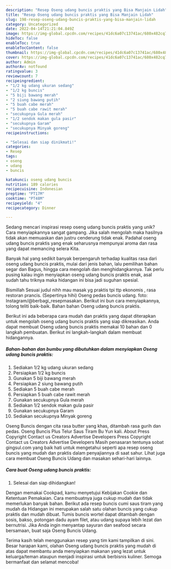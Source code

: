 ```yaml
---
description: "Resep Oseng udang buncis praktis yang Bisa Manjain Lidah"
title: "Resep Oseng udang buncis praktis yang Bisa Manjain Lidah"
slug: 198-resep-oseng-udang-buncis-praktis-yang-bisa-manjain-lidah
category: Uncategorized
date: 2022-04-14T21:21:04.849Z
image: https://img-global.cpcdn.com/recipes/41dc6a07c13741ac/680x482cq70/oseng-udang-buncis-praktis-foto-resep-utama.jpg
hideToc: false
enableToc: true
enableTocContent: false
thumbnail: https://img-global.cpcdn.com/recipes/41dc6a07c13741ac/680x482cq70/oseng-udang-buncis-praktis-foto-resep-utama.jpg
cover: https://img-global.cpcdn.com/recipes/41dc6a07c13741ac/680x482cq70/oseng-udang-buncis-praktis-foto-resep-utama.jpg
author: Admin
authorAv: notfound
ratingvalue: 3
reviewcount: 7
recipeingredient:
- "1/2 kg udang ukuran sedang"
- "1/2 kg buncis"
- "5 biji bawang merah"
- "2 siung bawang putih"
- "5 buah cabe merah"
- "5 buah cabe rawit merah"
- "secukupnya Gula merah"
- "1/2 sendok makan gula pasir"
- "secukupnya Garam"
- "secukupnya Minyak goreng"
recipeinstructions:

- "Selesai dan siap dinikmati!"
categories:
- Resep
tags:
- oseng
- udang
- buncis

katakunci: oseng udang buncis 
nutrition: 189 calories
recipecuisine: Indonesian
preptime: "PT17M"
cooktime: "PT48M"
recipeyield: "4"
recipecategory: Dinner

---
```





Sedang mencari inspirasi resep oseng udang buncis praktis yang unik? Cara menyiapkannya sangat gampang. Jika salah mengolah maka hasilnya tidak akan memuaskan dan justru cenderung tidak enak. Padahal oseng udang buncis praktis yang enak seharusnya mempunyai aroma dan rasa yang dapat memancing selera Kita.





Banyak hal yang sedikit banyak berpengaruh terhadap kualitas rasa dari oseng udang buncis praktis, mulai dari jenis bahan, lalu pemilihan bahan segar dan Bagus, hingga cara mengolah dan menghidangkannya. Tak perlu pusing kalau ingin menyiapkan oseng udang buncis praktis enak,      asal sudah tahu triknya maka hidangan ini bisa jadi suguhan spesial.














Bismillah Sesuai judul nihh mau masak yg praktis tpi ttp ekonomis , rasa restoran prancis. (Sepertinya hihi) Oseng pedas buncis udang. foto: Instagram/@berbagi_resepmasakan. Berikut ini bun cara menyiapkannya, tolong teliti baik-baik. Bahan bahan Oseng udang buncis praktis.






Berikut ini ada beberapa cara mudah dan praktis yang dapat diterapkan untuk mengolah oseng udang buncis praktis yang siap dikreasikan. Anda dapat membuat Oseng udang buncis praktis memakai 10 bahan dan 0 langkah pembuatan. Berikut ini langkah-langkah dalam membuat hidangannya.

<!--inarticleads1-->

##### Bahan-bahan dan bumbu yang dibutuhkan dalam menyiapkan Oseng udang buncis praktis:

1. Sediakan 1/2 kg udang ukuran sedang
1. Persiapkan 1/2 kg buncis
1. Gunakan 5 biji bawang merah
1. Persiapkan 2 siung bawang putih
1. Sediakan 5 buah cabe merah
1. Persiapkan 5 buah cabe rawit merah
1. Gunakan secukupnya Gula merah
1. Sediakan 1/2 sendok makan gula pasir
1. Gunakan secukupnya Garam
1. Sediakan secukupnya Minyak goreng


Oseng Buncis dengan cita rasa butter yang khas, ditambah rasa gurih dan pedas. Oseng Buncis Plus Telur Saus Tiram Bu Yun kali. About Press Copyright Contact us Creators Advertise Developers Press Copyright Contact us Creators Advertise Developers Masih penasaran tentunya sobat gingsul.com yang baik hati untuk mengetahui seperti apa resep oseng buncis yang mudah dan praktis dalam penyajiannya di saat sahur. Lihat juga cara membuat Oseng Buncis Udang dan masakan sehari-hari lainnya. 

<!--inarticleads2-->

##### Cara buat Oseng udang buncis praktis:


1. Selesai dan siap dihidangkan!

Dengan memakai Cookpad, kamu menyetujui Kebijakan Cookie dan Ketentuan Pemakaian. Cara membuatnya juga cukup mudah dan tidak memerlukan banyak bahan. Berikut ada resep buncis cumi saus tiram yang mudah da Hidangan ini merupakan salah satu olahan buncis yang cukup praktis dan mudah dibuat. Tumis buncis wortel dapat ditambah dengan sosis, bakso, potongan dadu ayam filet, atau udang supaya lebih lezat dan bernutrisi. Jika Anda ingin menyantap sayuran dan seafood secara bersamaan, buat saja Oseng Buncis Udang. 

Terima kasih telah menggunakan resep yang tim kami tampilkan di sini. Besar harapan kami, olahan Oseng udang buncis praktis yang mudah di atas dapat membantu anda menyiapkan makanan yang lezat untuk keluarga/teman ataupun menjadi inspirasi untuk berbisnis kuliner. Semoga bermanfaat dan selamat mencoba!
